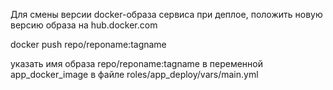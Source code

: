 Для смены версии docker-образа сервиса при деплое, положить новую версию образа на hub.docker.com

docker push repo/reponame:tagname

указать имя образа repo/reponame:tagname в переменной app_docker_image в файле roles/app_deploy/vars/main.yml
